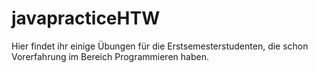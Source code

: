 # javapracticeHTW
Hier findet ihr einige Übungen für die Erstsemesterstudenten, die schon Vorerfahrung im Bereich Programmieren haben.
